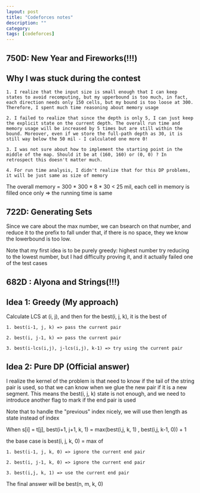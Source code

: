 ```yaml
---
layout: post
title: "Codeforces notes"
description: ""
category: 
tags: [codeforces]
---
```



750D: New Year and Fireworks(!!!)
------------

Why I was stuck during the contest
------------

```
1. I realize that the input size is small enough that I can keep states to avoid recomputing, but my upperbound is too much, in fact, each direction needs only 150 cells, but my bound is too loose at 300. Therefore, I spent much time reasoning about memory usage 

2. I failed to realize that since the depth is only 5, I can just keep the explicit state on the current depth. The overall run time and memory usage will be increased by 5 times but are still within the bound. Moreover, even if we store the full-path depth as 30, it is still way below the 50 mil - I calculated one more 0!

3. I was not sure about how to implement the starting point in the middle of the map. Should it be at (160, 160) or (0, 0) ? In retrospect this doesn't matter much.

4. For run time analysis, I didn't realize that for this DP problems, it will be just same as size of memory
```

The overall memory = 300 * 300 * 8 * 30  < 25 mil, each cell in memory is filled once only => the running time is same



722D: Generating Sets
------------

Since we care about the max number, we can bsearch on that number, and reduce it to the prefix to fall under that, if there is no space, they we know the lowerbound is too low.

Note that my first idea is to be purely greedy: highest number try reducing to the lowest number, but I had difficulty proving it, and it actually failed one of the test cases



682D : Alyona and Strings(!!!)
-----------

Idea 1: Greedy (My approach)
------------

Calculate LCS at (i, j), and then for the best(i, j, k), it is the best of

```
1. best(i-1, j, k) => pass the current pair

2. best(i, j-1, k) => pass the current pair

3. best(i-lcs(i,j), j-lcs(i,j), k-1) => try using the current pair
```


Idea 2: Pure DP (Official answer)
------------

I realize the kernel of the problem is that need to know if the tail of the string pair is used, so that we can know when we glue the new pair if it is a new segment. This means the best(i, j, k) state is not enough, and we need to introduce another flag to mark if the end pair is used

Note that to handle the "previous" index nicely, we will use then length as state instead of index 

When s[i] = t[j], best(i+1, j+1, k, 1) = max(best(i,j, k, 1) , best(i,j, k-1, 0)) + 1

the base case is best(i, j, k, 0) = max of 

```
1. best(i-1, j, k, 0) => ignore the current end pair

2. best(i, j-1, k, 0) => ignore the current end pair

3. best(i,j, k, 1) => use the current end pair
```

The final answer will be best(n, m, k, 0)

